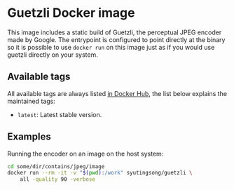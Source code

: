 # Guetzli Docker image

This image includes a static build of Guetzli, the perceptual JPEG encoder made by Google. The entrypoint is configured to point directly at the binary
so it is possible to use `docker run` on this image just as if you would use guetzli directly on your system.

## Available tags

All available tags are always listed [in Docker Hub](https://hub.docker.com/r/icedream/guetzli/tags), the list below explains the maintained tags:

- `latest`: Latest stable version.

## Examples

Running the encoder on an image on the host system:

```bash
cd some/dir/contains/jpeg/image
docker run --rm -it -v "$(pwd):/work" syutingsong/guetzli \
    all -quality 90 -verbose
```
